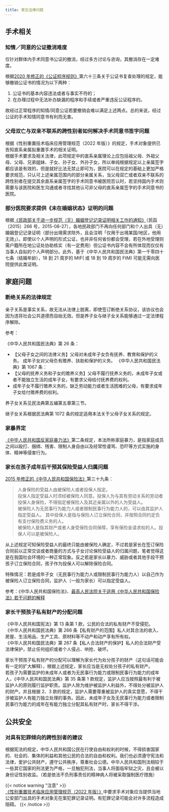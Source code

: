 ```yaml
---
title: 常见法律问题
---
```


## 手术相关

### 知情／同意的公证撤消难度

仅针对群体内手术同意书公证的撤消，经过多方讨论与咨询，其撤消存在一定难度。

根据[2020 年修正的《公证程序规则》](https://zh.wikisource.org/wiki/%E5%85%AC%E8%AF%81%E7%A8%8B%E5%BA%8F%E8%A7%84%E5%88%99_(2020%E5%B9%B4))第六十三条关于公证书复查处理的规定，能够撤销公证书的情况为以下两种：

1. 公证书的基本内容违法或者与事实不符的；
2. 在办理过程中无法补办缺漏的程序和手续或者严重违反公证程序的。

故经过正常程序的知情/同意公证若要撤销会难以满足上述两点。总的来说，经过公证的手术知情同意书有利而无害。

### 父母双亡与双亲不联系的跨性别者如何解决手术同意书签字问题

根据《性别重置技术临床应用管理规范（2022 年版）》的规定，手术对象提供已告知直系亲属拟重置手术的相关证明。\
根据手术要求及相关法律，此项规定中的直系亲属理论上应包括祖父母、外祖父母、父母、兄弟姐妹、子女、孙子女、外孙子女，所以单纯根据规定以上亲属签字都应该是有效的，但是就好比法无禁止即可为，医院可以在规定的基础上更加严格要求规范，只认可上述亲属范围内的部分亲属关系，当父母双亡或者双亲不联系的跨性别者在提交其余直系亲属签字的手术同意书被医院否认时，若坚持国内手术则需要与该医院和医生沟通或者寻找其他认可非父母的直系亲属签字的手术同意书的医院。

### 部分医院要求提供《未在婚姻状态》证明的问题

根据[《民政部关于进一步规范（无）婚姻登记记录证明相关工作的通知》](https://zyzx.mca.gov.cn/n1025/n1034/c31117/content.html)（民函〔2015〕266 号，2015-08-27），各地民政部门不再向任何部门和个人出具（无）婚姻登记记录证明（部分出境需求除外，且会注明「仅用于出境某国/地区，他用无效」）。即使以个人声明的形式公证，也并非任何省份都会受理，若在外地受理则需户籍所在地公证处协助核实（有一定费用）但公证书内容不会有所体现而仅仅有当事人自拟的个人声明部分。此外，基于《中华人民共和国民法典》第一千零四十七条（结婚年龄），18 到 21 周岁的 MtF( 或 18 到 19 周岁的 FtM) 可能无需向医院提供此类证明。

## 家庭问题

### 断绝关系的法律规定

亲子关系是事实关系，故无法从法律上脱离，即使签订断绝关系协议，该协议也会因为违背社会公共道德而自始无效。但是养子女与继子女关系能够通过一定法律程序解除。

参考：

《中华人民共和国民法典》第 26 条：

- 【父母子女之间的法律义务】父母对未成年子女负有抚养、教育和保护的义务。
  成年子女对父母负有赡养、扶助和保护的义务。
  《中华人民共和国民法典》第 1067 条：
- 【父母的抚养义务和子女的赡养义务】父母不履行抚养义务的，未成年子女或者不能独立生活的成年子女，有要求父母给付抚养费的权利。
- 成年子女不履行赡养义务的，缺乏劳动能力或者生活困难的父母，有要求成年子女给付赡养费的权利。

养子女关系见民法典第五编第五章第三节。

继子女关系根据民法典第 1072 条的规定适用本法关于父母子女关系的规定。

### 家暴界定

[《中毕人民共和国反家庭暴力法》](https://zh.wikisource.org/wiki/%E4%B8%AD%E5%8D%8E%E4%BA%BA%E6%B0%91%E5%85%B1%E5%92%8C%E5%9B%BD%E5%8F%8D%E5%AE%B6%E5%BA%AD%E6%9A%B4%E5%8A%9B%E6%B3%95)第二条规定，本法所称家庭暴力，是指家庭成员之间以殴打、捆绑、残害、限制人身自由以及经常性谩骂、恐吓等方式实施的身体、精神等侵害行为。

### 家长在孩子成年后干预其保险受益人归属问题

[2015 年修正的《中华人民共和国保险法》](https://zh.wikisource.org/wiki/%E4%B8%AD%E5%8D%8E%E4%BA%BA%E6%B0%91%E5%85%B1%E5%92%8C%E5%9B%BD%E4%BF%9D%E9%99%A9%E6%B3%95_(2015%E5%B9%B4))第三十九条：

> 人身保险的受益人由被保险人或者投保人指定。\
> 投保人指定受益人时须经被保险人同意。投保人为与其有劳动关系的劳动者投保人身保险，不得指定被保险人及其近亲属以外的人为受益人。\
> 被保险人为无民事行为能力人或者限制民事行为能力人的，可以由其监护人指定受益人。
> 其中投保人是指与保险人订立保险合同，并按照合同约定负有支付保险费义务的人。\
> 被保险人是指其财产或者人身受保险合同保障，享有保险金请求权的人。投保人可以是被保险人。

从上述规定可知保险受益人的最终只能由被保险人确定，不过若是家长在签订保险合同前以正常交谈或者商量的方式与子女讨论保险受益人的归属问题，笔者觉得这是在我国社会环境的一种正常现象。反之若是家长以暴力、威胁或者其他手段干预孩子订立保险合同，孩子作为投保人可以解除保险合同。

特殊情况：若是成年子女（无民事行为能力人或限制民事行为能力人）以自己作为被保险人订立保险合同，监护人（一般为家长）可以指定受益人。

参考：《中华人民共和国保险法》、[最高人民法院关于适用《中华人民共和国保险法》若干问题的解释](https://zh.wikisource.org/wiki/%E6%9C%80%E9%AB%98%E4%BA%BA%E6%B0%91%E6%B3%95%E9%99%A2%E5%85%B3%E4%BA%8E%E9%80%82%E7%94%A8%E3%80%8A%E4%B8%AD%E5%8D%8E%E4%BA%BA%E6%B0%91%E5%85%B1%E5%92%8C%E5%9B%BD%E4%BF%9D%E9%99%A9%E6%B3%95%E3%80%8B%E8%8B%A5%E5%B9%B2%E9%97%AE%E9%A2%98%E7%9A%84%E8%A7%A3%E9%87%8A)

### 家长干预孩子私有财产的分配问题

《中华人民共和国宪法》第 13 条第 1 款，公民的合法的私有财产不受侵犯。\
《中华人民共和国民法典》第 266 条【私有财产的范围】私人对其合法的收入、房屋、生活用品、生产工具、原材料等不动产和动产享有所有权。\
《中华人民共和国民法典》第 267 条【私人合法财产的保护】私人的合法财产受法律保护，禁止任何组织或者个人侵占、哄抢、破坏。

家长干预孩子私有财产的分配可以理解为家长代为处分孩子的财产（这句话可能会有一定的扩大解释），根据上述规定，家长应当是无权处分孩子的私有财产。\
若孩子为需要监护的未成年人或者为无民事行为能力或限制民事行为能力的成年人，《中华人民共和国民法典》第 35 条第 1 款规定，监护人应当按照最有利于被监护人的原则履行监护职责。监护人除为维护被监护人利益外，不得处分被监护人的财产。并且根据 2、3 款的规定，监护人需要尊重被监护人的真实意愿，不得干涉被监护人有能力独立处理的事务。因此，未成年子女及无民事行为能力或者限制民事行为能力的成年在有能力独立分配其私有财产时，家长不得干涉。

## 公共安全

### 对具有犯罪倾向的跨性别者的建议

根据宪法的规定，中华人民共和国公民在行使自由和权利的时候，不得损害国家的、社会的、集体的利益和其他公民的合法的自由和权利。我们也必须遵守宪法和法律，爱护公共财产，遵守公共秩序，尊重社会公德。中华人民共和国刑法相较于一些其它国家的刑法更为严格，一旦触犯刑法，当事人将面临牢狱之灾，且会被以身份证性别收监。（若是依法不负刑事责任的精神病人将被采取强制医疗措施）

{{< notice warning "注意" >}}
[《性别重置技术临床应用管理规范（2022 年版）》](https://github.com/project-trans/legal-spec/tree/main/SRS#%E4%B8%89%E6%8A%80%E6%9C%AF%E7%AE%A1%E7%90%86%E5%9F%BA%E6%9C%AC%E8%A6%81%E6%B1%82)中要求手术对象应当提供当地公安部门出具的手术对象无在案犯罪记录证明。有犯罪记录可能会对许多流程造成阻碍。
{{< /notice >}}
